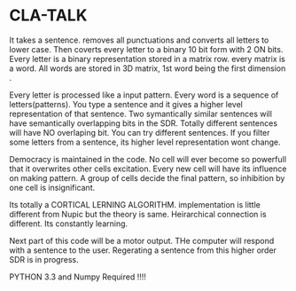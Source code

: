 CLA-TALK
========

It takes a sentence. removes all punctuations and converts all letters to lower case. Then coverts every letter to a binary 10 bit form with 2 ON bits. Every letter is a binary representation stored in a matrix row. every matrix is a word. All words are stored in 3D matrix, 1st word being the first dimension .

Every letter is processed like a input pattern. Every word is a sequence of letters(patterns). You type a sentence and it gives a higher level representation of that sentence. Two symantically similar sentences will have semantically overlapping bits in the SDR. Totally different sentences will have NO overlaping bit. You can try different sentences. If you filter some letters from a sentence, its higher level representation wont change.

Democracy is maintained in the code. No cell will ever become so powerfull that it overwrites other cells excitation. Every new cell will have its influence on making pattern. A group of cells decide the final pattern, so inhibition by one cell is insignificant. 

Its totally a CORTICAL LERNING ALGORITHM. implementation is little different from Nupic but the theory is same. Heirarchical connection is different. Its constantly learning.

Next part of this code will be a motor output. THe computer will respond with a sentence to the user. Regerating a sentence from this higher order SDR is in progress.

PYTHON 3.3 and Numpy Required !!!!
